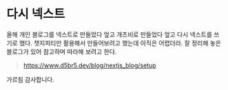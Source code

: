 # 다시 넥스트

올해 개인 블로그를 넥스트로 만들었다 엎고 개츠비로 만들었다 엎고 다시 넥스트를 쓰기로 했다. 챗지피티만 활용해서 만들어보려고 했는데 아직은 어렵더라. 잘 정리해 놓은 블로그가 있어 참고하며 따라해 보려고 한다.

> https://www.d5br5.dev/blog/nextjs_blog/setup

가르침 감사합니다.
